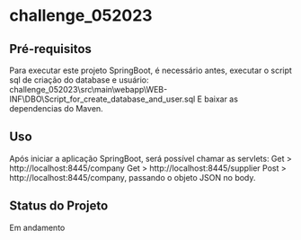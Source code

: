 # challenge_052023

## Pré-requisitos
Para executar este projeto SpringBoot, é necessário antes, executar o script sql de criação do database e usuário: 
challenge_052023\src\main\webapp\WEB-INF\DBO\Script_for_create_database_and_user.sql
E baixar as dependencias do Maven.

## Uso
Após iniciar a aplicação SpringBoot, será possível chamar as servlets:
Get > http://localhost:8445/company
Get > http://localhost:8445/supplier
Post > http://localhost:8445/company, passando o objeto JSON no body.

## Status do Projeto
Em andamento
